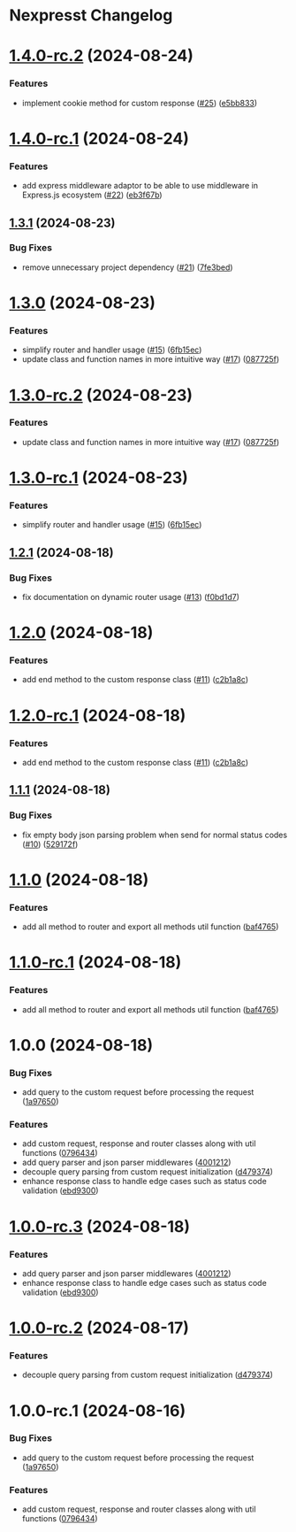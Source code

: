 # Nexpresst Changelog

# [1.4.0-rc.2](https://github.com/demirtasdurmus/nexpresst/compare/v1.4.0-rc.1...v1.4.0-rc.2) (2024-08-24)


### Features

* implement cookie method for custom response ([#25](https://github.com/demirtasdurmus/nexpresst/issues/25)) ([e5bb833](https://github.com/demirtasdurmus/nexpresst/commit/e5bb833d7a7ca57dc58b6a842686ac231a2bb827))

# [1.4.0-rc.1](https://github.com/demirtasdurmus/nexpresst/compare/v1.3.1...v1.4.0-rc.1) (2024-08-24)


### Features

* add express middleware adaptor to be able to use middleware in Express.js ecosystem ([#22](https://github.com/demirtasdurmus/nexpresst/issues/22)) ([eb3f67b](https://github.com/demirtasdurmus/nexpresst/commit/eb3f67b0c4e0d246102132ead9b3735b3f90f938))

## [1.3.1](https://github.com/demirtasdurmus/nexpresst/compare/v1.3.0...v1.3.1) (2024-08-23)


### Bug Fixes

* remove unnecessary project dependency ([#21](https://github.com/demirtasdurmus/nexpresst/issues/21)) ([7fe3bed](https://github.com/demirtasdurmus/nexpresst/commit/7fe3bedeb3dc4193e4445a5ad2e7bf277b879ee1))

# [1.3.0](https://github.com/demirtasdurmus/nexpresst/compare/v1.2.1...v1.3.0) (2024-08-23)


### Features

* simplify router and handler usage ([#15](https://github.com/demirtasdurmus/nexpresst/issues/15)) ([6fb15ec](https://github.com/demirtasdurmus/nexpresst/commit/6fb15ec586f1aa0786422bff85168119b001c887))
* update class and function names in more intuitive way ([#17](https://github.com/demirtasdurmus/nexpresst/issues/17)) ([087725f](https://github.com/demirtasdurmus/nexpresst/commit/087725fe1d53ca84a6696d1664b76b32630b02cc))

# [1.3.0-rc.2](https://github.com/demirtasdurmus/nexpresst/compare/v1.3.0-rc.1...v1.3.0-rc.2) (2024-08-23)


### Features

* update class and function names in more intuitive way ([#17](https://github.com/demirtasdurmus/nexpresst/issues/17)) ([087725f](https://github.com/demirtasdurmus/nexpresst/commit/087725fe1d53ca84a6696d1664b76b32630b02cc))

# [1.3.0-rc.1](https://github.com/demirtasdurmus/nexpresst/compare/v1.2.1...v1.3.0-rc.1) (2024-08-23)


### Features

* simplify router and handler usage ([#15](https://github.com/demirtasdurmus/nexpresst/issues/15)) ([6fb15ec](https://github.com/demirtasdurmus/nexpresst/commit/6fb15ec586f1aa0786422bff85168119b001c887))

## [1.2.1](https://github.com/demirtasdurmus/nexpresst/compare/v1.2.0...v1.2.1) (2024-08-18)


### Bug Fixes

* fix documentation on dynamic router usage ([#13](https://github.com/demirtasdurmus/nexpresst/issues/13)) ([f0bd1d7](https://github.com/demirtasdurmus/nexpresst/commit/f0bd1d7544a4490ca2902253f798be2d720eed1c))

# [1.2.0](https://github.com/demirtasdurmus/nexpresst/compare/v1.1.1...v1.2.0) (2024-08-18)


### Features

* add end method to the custom response class ([#11](https://github.com/demirtasdurmus/nexpresst/issues/11)) ([c2b1a8c](https://github.com/demirtasdurmus/nexpresst/commit/c2b1a8c03e593c1aaa2bcd24869eeb79e76eea16))

# [1.2.0-rc.1](https://github.com/demirtasdurmus/nexpresst/compare/v1.1.1...v1.2.0-rc.1) (2024-08-18)


### Features

* add end method to the custom response class ([#11](https://github.com/demirtasdurmus/nexpresst/issues/11)) ([c2b1a8c](https://github.com/demirtasdurmus/nexpresst/commit/c2b1a8c03e593c1aaa2bcd24869eeb79e76eea16))

## [1.1.1](https://github.com/demirtasdurmus/nexpresst/compare/v1.1.0...v1.1.1) (2024-08-18)


### Bug Fixes

* fix empty body json parsing problem when send for normal status codes ([#10](https://github.com/demirtasdurmus/nexpresst/issues/10)) ([529172f](https://github.com/demirtasdurmus/nexpresst/commit/529172fc03b68e431c9531ccb7de7b0a631d4a4b))

# [1.1.0](https://github.com/demirtasdurmus/nexpresst/compare/v1.0.0...v1.1.0) (2024-08-18)


### Features

* add all method to router and export all methods util function ([baf4765](https://github.com/demirtasdurmus/nexpresst/commit/baf47653e230514c7f3eb84dc614914eddc4a946))

# [1.1.0-rc.1](https://github.com/demirtasdurmus/nexpresst/compare/v1.0.0...v1.1.0-rc.1) (2024-08-18)


### Features

* add all method to router and export all methods util function ([baf4765](https://github.com/demirtasdurmus/nexpresst/commit/baf47653e230514c7f3eb84dc614914eddc4a946))

# 1.0.0 (2024-08-18)


### Bug Fixes

* add query to the custom request before processing the request ([1a97650](https://github.com/demirtasdurmus/nexpresst/commit/1a976506e72d90d1cd46e0272ff988598bc470a1))


### Features

* add custom request, response and router classes along with util functions ([0796434](https://github.com/demirtasdurmus/nexpresst/commit/0796434b3d4a82d5e86e1c702844f90bf0dec6fb))
* add query parser and json parser middlewares ([4001212](https://github.com/demirtasdurmus/nexpresst/commit/40012125d8ecf230f9adc40be27b7455f6c109ff))
* decouple query parsing from custom request initialization ([d479374](https://github.com/demirtasdurmus/nexpresst/commit/d479374c7e08ef02cbda04786962cbe0606bc6bb))
* enhance response class to handle edge cases such as status code validation ([ebd9300](https://github.com/demirtasdurmus/nexpresst/commit/ebd93009039ef8d30461df1616ea129af7ecac3c))

# [1.0.0-rc.3](https://github.com/demirtasdurmus/nexpresst/compare/v1.0.0-rc.2...v1.0.0-rc.3) (2024-08-18)


### Features

* add query parser and json parser middlewares ([4001212](https://github.com/demirtasdurmus/nexpresst/commit/40012125d8ecf230f9adc40be27b7455f6c109ff))
* enhance response class to handle edge cases such as status code validation ([ebd9300](https://github.com/demirtasdurmus/nexpresst/commit/ebd93009039ef8d30461df1616ea129af7ecac3c))

# [1.0.0-rc.2](https://github.com/demirtasdurmus/nexpresst/compare/v1.0.0-rc.1...v1.0.0-rc.2) (2024-08-17)


### Features

* decouple query parsing from custom request initialization ([d479374](https://github.com/demirtasdurmus/nexpresst/commit/d479374c7e08ef02cbda04786962cbe0606bc6bb))

# 1.0.0-rc.1 (2024-08-16)


### Bug Fixes

* add query to the custom request before processing the request ([1a97650](https://github.com/demirtasdurmus/nexpresst/commit/1a976506e72d90d1cd46e0272ff988598bc470a1))


### Features

* add custom request, response and router classes along with util functions ([0796434](https://github.com/demirtasdurmus/nexpresst/commit/0796434b3d4a82d5e86e1c702844f90bf0dec6fb))
